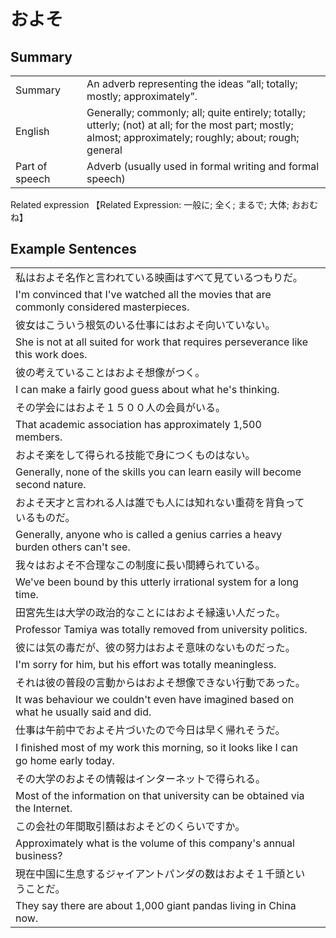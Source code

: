 # およそ

## Summary

<table><tr>   <td>Summary<td>   <td>An adverb representing the ideas “all; totally; mostly; approximately”.</td><tr><tr>   <td>English<td>   <td>Generally; commonly; all; quite entirely; totally; utterly; (not) at all; for the most part; mostly; almost; approximately; roughly; about; rough; general</td><tr><tr>   <td>Part of speech<td>   <td>Adverb (usually used in formal writing and formal speech)</td><tr></table><tr>   <td>Related expression<td>   <td>【Related Expression: 一般に; 全く; まるで; 大体; おおむね】</td><tr></table></table>

## Example Sentences

<table><tr><td>私はおよそ名作と言われている映画はすべて見ているつもりだ。<td><tr><tr><td>I'm convinced that I've watched all the movies that are commonly considered masterpieces.<td><tr><tr><td>彼女はこういう根気のいる仕事にはおよそ向いていない。<td><tr><tr><td>She is not at all suited for work that requires perseverance like this work does.<td><tr><tr><td>彼の考えていることはおよそ想像がつく。<td><tr><tr><td>I can make a fairly good guess about what he's thinking.<td><tr><tr><td>その学会にはおよそ１５００人の会員がいる。<td><tr><tr><td>That academic association has approximately 1,500 members.<td><tr><tr><td>およそ楽をして得られる技能で身につくものはない。<td><tr><tr><td>Generally, none of the skills you can learn easily will become second nature.<td><tr><tr><td>およそ天才と言われる人は誰でも人には知れない重荷を背負っているものだ。<td><tr><tr><td>Generally, anyone who is called a genius carries a heavy burden others can't see.<td><tr><tr><td>我々はおよそ不合理なこの制度に長い間縛られている。<td><tr><tr><td>We've been bound by this utterly irrational system for a long time.<td><tr><tr><td>田宮先生は大学の政治的なことにはおよそ縁遠い人だった。<td><tr><tr><td>Professor Tamiya was totally removed from university politics.<td><tr><tr><td>彼には気の毒だが、彼の努力はおよそ意味のないものだった。<td><tr><tr><td>I'm sorry for him, but his effort was totally meaningless.<td><tr><tr><td>それは彼の普段の言動からはおよそ想像できない行動であった。<td><tr><tr><td>It was behaviour we couldn't even have imagined based on what he usually said and did.<td><tr><tr><td>仕事は午前中でおよそ片づいたので今日は早く帰れそうだ。<td><tr><tr><td>I ﬁnished most of my work this morning, so it looks like I can go home early today.<td><tr><tr><td>その大学のおよその情報はインターネットで得られる。<td><tr><tr><td>Most of the information on that university can be obtained via the Internet.<td><tr><tr><td>この会社の年間取引額はおよそどのくらいですか。<td><tr><tr><td>Approximately what is the volume of this company's annual business?<td><tr><tr><td>現在中国に生息するジャイアントパンダの数はおよそ１千頭ということだ。<td><tr><tr><td>They say there are about 1,000 giant pandas living in China now.<td><tr></table>


